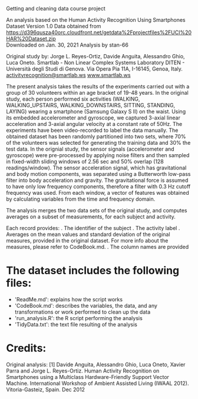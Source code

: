 Getting and cleaning data course project

An analysis based on the Human Activity Recognition Using Smartphones Dataset Version 1.0 
Data obtained from https://d396qusza40orc.cloudfront.net/getdata%2Fprojectfiles%2FUCI%20HAR%20Dataset.zip  
Downloaded on Jan. 30, 2021
Analysis by stan-66

Original study by:
Jorge L. Reyes-Ortiz, Davide Anguita, Alessandro Ghio, Luca Oneto.
Smartlab - Non Linear Complex Systems Laboratory
DITEN - Università degli Studi di Genova.
Via Opera Pia 11A, I-16145, Genoa, Italy.
activityrecognition@smartlab.ws
www.smartlab.ws


The present analysis takes the results of the experiments carried out with a group of 30 volunteers within an age bracket of 19-48 years.
In the original study, each person performed six activities (WALKING, WALKING_UPSTAIRS, WALKING_DOWNSTAIRS, SITTING, STANDING, LAYING) wearing a smartphone (Samsung Galaxy S II) on the waist. Using its embedded accelerometer and gyroscope, we captured 3-axial linear acceleration and 3-axial angular velocity at a constant rate of 50Hz. The experiments have been video-recorded to label the data manually. The obtained dataset has been randomly partitioned into two sets, where 70% of the volunteers was selected for generating the training data and 30% the test data. 
In the orignial study, the sensor signals (accelerometer and gyroscope) were pre-processed by applying noise filters and then sampled in fixed-width sliding windows of 2.56 sec and 50% overlap (128 readings/window). The sensor acceleration signal, which has gravitational and body motion components, was separated using a Butterworth low-pass filter into body acceleration and gravity. The gravitational force is assumed to have only low frequency components, therefore a filter with 0.3 Hz cutoff frequency was used. From each window, a vector of features was obtained by calculating variables from the time and frequency domain.

The analysis merges the two data sets of the original study, and computes averages on a subset of measurements, for each subject and activity.

Each record provides:
. The identifier of the subject
. The activity label
. Averages on the mean values and standard deviation of the original measures, provided in the original dataset. For more info about the measures, please refer to CodeBook.md.
. The column names are provided  

The dataset includes the following files:
=========================================

- 'ReadMe.md': explains how the script works
- 'CodeBook.md': describes the variables, the data, and any transformations or work performed to clean up the data
- 'run_analysis.R': the R script performing the analysis
- 'TidyData.txt': the text file resulting of the analysis

Credits:
========
Original analysis:
[1] Davide Anguita, Alessandro Ghio, Luca Oneto, Xavier Parra and Jorge L. Reyes-Ortiz. Human Activity Recognition on Smartphones using a Multiclass Hardware-Friendly Support Vector Machine. International Workshop of Ambient Assisted Living (IWAAL 2012). Vitoria-Gasteiz, Spain. Dec 2012

